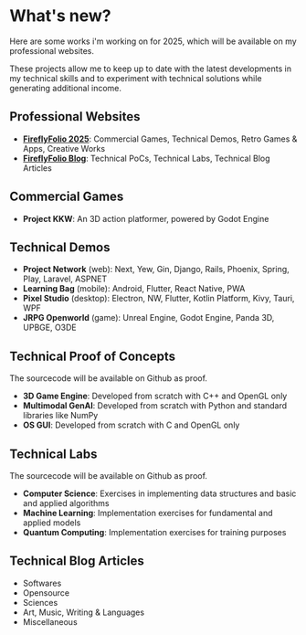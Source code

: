 # What's new?

Here are some works i'm working on for 2025, which will be available on my professional websites.

These projects allow me to keep up to date with the latest developments in my technical skills and to experiment with technical solutions while generating additional income.

## Professional Websites
- **[FireflyFolio 2025](https://www.fireflyfolio.com)**: Commercial Games, Technical Demos, Retro Games & Apps, Creative Works
- **[FireflyFolio Blog](https://fireflyfolio.github.io)**: Technical PoCs, Technical Labs, Technical Blog Articles

## Commercial Games
- **Project KKW**: An 3D action platformer, powered by Godot Engine

## Technical Demos
- **Project Network** (web): Next, Yew, Gin, Django, Rails, Phoenix, Spring, Play, Laravel, ASPNET
- **Learning Bag** (mobile): Android, Flutter, React Native, PWA
- **Pixel Studio** (desktop): Electron, NW, Flutter, Kotlin Platform, Kivy, Tauri, WPF
- **JRPG Openworld** (game): Unreal Engine, Godot Engine, Panda 3D, UPBGE, O3DE

## Technical Proof of Concepts
The sourcecode will be available on Github as proof.

- **3D Game Engine**: Developed from scratch with C++ and OpenGL only
- **Multimodal GenAI**: Developed from scratch with Python and standard libraries like NumPy
- **OS GUI**: Developed from scratch with C and OpenGL only

## Technical Labs
The sourcecode will be available on Github as proof.

- **Computer Science**: Exercises in implementing data structures and basic and applied algorithms
- **Machine Learning**: Implementation exercises for fundamental and applied models
- **Quantum Computing**: Implementation exercises for training purposes

## Technical Blog Articles
- Softwares 
- Opensource
- Sciences 
- Art, Music, Writing & Languages
- Miscellaneous

